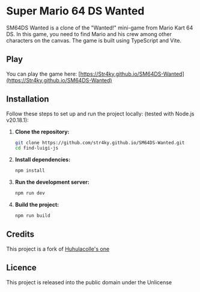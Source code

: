 # Super Mario 64 DS Wanted

SM64DS Wanted is a clone of the "Wanted!" mini-game from Mario Kart 64 DS. In this game, you need to find Mario and his crew among other characters on the canvas. The game is built using TypeScript and Vite.

## Play

You can play the game here: [https://Str4ky.github.io/SM64DS-Wanted](https://Str4ky.github.io/SM64DS-Wanted)

## Installation

Follow these steps to set up and run the project locally: (tested with Node.js v20.18.1):

1. **Clone the repository:**

   ```sh
   git clone https://github.com/str4ky.github.io/SM64DS-Wanted.git
   cd find-luigi-js
   ```

1. **Install dependencies:**

   ```sh
   npm install
   ```

1. **Run the development server:**

   ```sh
   npm run dev
   ```

1. **Build the project:**
   ```sh
   npm run build
   ```

## Credits

This project is a fork of [Huhulacolle's one](https://github.com/huhulacolle/Find-Luigi-JS)

## Licence

This project is released into the public domain under the Unlicense

